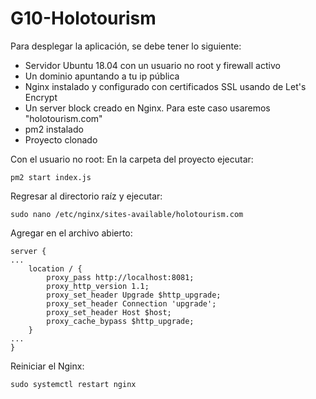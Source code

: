 # G10-Holotourism

Para desplegar la aplicación, se debe tener lo siguiente:
* Servidor Ubuntu 18.04 con un usuario no root y firewall activo
* Un dominio apuntando a tu ip pública
* Nginx instalado y configurado con certificados SSL usando de Let's Encrypt
* Un server block creado en Nginx. Para este caso usaremos "holotourism.com" 
* pm2 instalado
* Proyecto clonado

Con el usuario no root:
En la carpeta del proyecto ejecutar:
```
pm2 start index.js
```
Regresar al directorio raíz y ejecutar:
```
sudo nano /etc/nginx/sites-available/holotourism.com
```
Agregar en el archivo abierto:
```
server {
...
    location / {
        proxy_pass http://localhost:8081;
        proxy_http_version 1.1;
        proxy_set_header Upgrade $http_upgrade;
        proxy_set_header Connection 'upgrade';
        proxy_set_header Host $host;
        proxy_cache_bypass $http_upgrade;
    }
...
}
```
Reiniciar el Nginx:
```
sudo systemctl restart nginx
